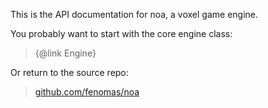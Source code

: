

This is the API documentation for noa, a voxel game engine.

You probably want to start with the core engine class:

> {@link Engine}

Or return to the source repo:

> [github.com/fenomas/noa](https://github.com/fenomas/noa)
